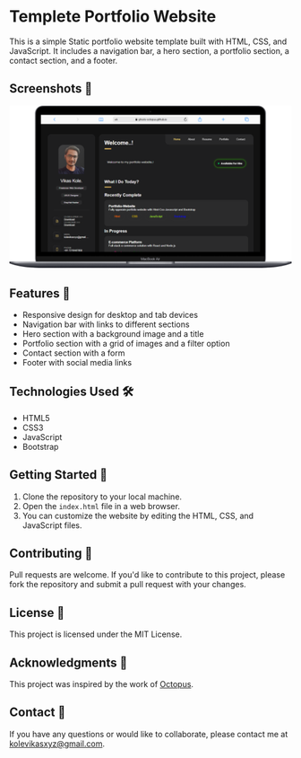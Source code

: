 # Templete Portfolio Website
This is a simple Static portfolio website template built with HTML, CSS, and JavaScript. It includes a navigation bar, a hero section, a portfolio section, a contact section, and a footer.
## **Screenshots 📸**
![Image](./images/Macbook-Air-ghosts-octopus.github.io.png)

## **Features 🎉**
- Responsive design for desktop and tab devices
- Navigation bar with links to different sections
- Hero section with a background image and a title
- Portfolio section with a grid of images and a filter option
- Contact section with a form 
- Footer with social media links
## **Technologies Used 🛠️**
- HTML5
- CSS3
- JavaScript
- Bootstrap
## **Getting Started 🚀**
1. Clone the repository to your local machine.
2. Open the `index.html` file in a web browser.
3. You can customize the website by editing the HTML, CSS, and JavaScript files.
## **Contributing 🤝**
Pull requests are welcome. If you'd like to contribute to this project, please fork the repository and submit a pull request with your changes.
## **License 📜**
This project is licensed under the MIT License.
## **Acknowledgments 🙏**
This project was inspired by the work of [Octopus](https://octopus.github.io/).
## **Contact 📲**
If you have any questions or would like to collaborate, please contact me at [kolevikasxyz@gmail.com](
    mailto:kolevikasxyz@gmail.com).
    
